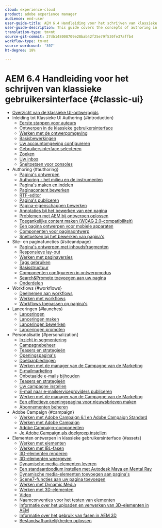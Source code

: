```yaml
---
cloud: experience-cloud
product: adobe experience manager
audience: end-user
user-guide-title: AEM 6.4 Handleiding voor het schrijven van klassieke gebruikersinterface
user-guide-description: This guide covers the concepts of authoring in AEM in the classic user interface.
translation-type: tm+mt
source-git-commit: 27db148008709e28bab42f25e79f530fe37affb4
workflow-type: tm+mt
source-wordcount: '307'
ht-degree: 18%

---
```



# AEM 6.4 Handleiding voor het schrijven van klassieke gebruikersinterface {#classic-ui}

+ [Overzicht van de klassieke UI-ontwerpgids](home.md)
+ Inleiding tot Klassieke UI Authoring {#introduction}
   + [Eerste stappen voor auteurs](classic-page-author-first-steps.md)
   + [Ontwerpen in de klassieke gebruikersinterface](classicui.md)
   + [Werken met de ontwerpomgeving](author-env.md)
   + [Basisbewerkingen](author-env-basic-handling.md)
   + [Uw accountomgeving configureren](author-env-user-props.md)
   + [Gebruikersinterface selecteren](author-env-select-ui.md)
   + [Zoeken](author-env-search.md)
   + [Uw inbox](author-env-inbox.md)
   + [Sneltoetsen voor consoles](author-env-keyboard-shortcuts.md)
+ Authoring {#authoring}
   + [Pagina&#39;s ontwerpen](classic-page-author.md)
   + [Authoring - het milieu en de instrumenten](classic-page-author-env-tools.md)
   + [Pagina&#39;s maken en indelen](classic-page-author-manage-pages.md)
   + [Paginacontent bewerken](classic-page-author-edit-content.md)
   + [RTF-editor](classic-page-author-rich-text-editor.md)
   + [Pagina&#39;s publiceren](classic-page-author-publish-pages.md)
   + [Pagina-eigenschappen bewerken](classic-page-author-edit-page-properties.md)
   + [Annotaties bij het bewerken van een pagina](classic-page-author-annotations.md)
   + [Problemen met AEM bij ontwerpen oplossen](classic-page-author-troubleshooting.md)
   + [Toegankelijke content maken (WCAG 2.0-compatibiliteit)](classic-page-author-accessible-content.md)
   + [Een pagina ontwerpen voor mobiele apparaten](classic-feature-mobile.md)
   + [Componenten voor paginaontwerp](classic-page-author-edit-mode.md)
   + [Sneltoetsen bij het bewerken van pagina&#39;s](classic-page-author-keyboard-shortcuts.md)
+ Site- en paginafuncties {#siteandpage}
   + [Pagina&#39;s ontwerpen met inhoudsfragmenten](classic-page-author-content-fragments.md)
   + [Responsieve lay-out](classic-page-author-responsive-layout.md)
   + [Werken met paginaversies](classic-page-author-work-with-versions.md)
   + [Tags gebruiken](classic-feature-tags.md)
   + [Basisstructuur](classic-feature-scaffolding.md)
   + [Componenten configureren in ontwerpmodus](classic-page-author-design-mode.md)
   + [Search&amp;Promote toevoegen aan uw pagina](classic-feature-search-promote.md)
   + [Onderdelen](classic-page-author-default-components.md)
+ Workflows {#workflows}
   + [Deelnemen aan workflows](classic-workflows-participating.md)
   + [Werken met workflows](classic-workflows.md)
   + [Workflows toepassen op pagina&#39;s](classic-workflows-applying.md)
+ Lanceringen {#launches}
   + [Lanceringen](classic-launches.md)
   + [Lanceringen maken](classic-launches-creating.md)
   + [Lanceringen bewerken](classic-launches-editing.md)
   + [Lanceringen promoten](classic-launches-promoting.md)
+ Personalisatie {#personalization}
   + [Inzicht in segmentering](classic-personalization-campaigns-segmentation.md)
   + [Campagnebeheer](classic-personalization-campaigns.md)
   + [Teasers en strategieën](classic-personalization-campaigns-teasers-strategy.md)
   + [Openingspagina&#39;s](classic-personalization-campaigns-landingpage.md)
   + [Doelaanbiedingen](classic-personalization-campaigns-target-offers.md)
   + [Werken met de manager van de Campagne van de Marketing](classic-personalization-campaigns-mktg-manager.md)
   + [E-mailmarketing](classic-personalization-campaigns-email.md)
   + [Onbetaalde e-mails bijhouden](classic-personalization-campaigns-email-tracking-bounces.md)
   + [Teasers en strategieën](classic-personalization-campaigns-teasers-strategy.md)
   + [Uw campagne instellen](classic-personalization-campaigns-setting-up-your.md)
   + [E-mail naar e-mailserviceproviders publiceren](classic-personalization-campaigns-email-newsletters.md)
   + [Werken met de manager van de Campagne van de Marketing](classic-personalization-campaigns-mktg-manager.md)
   + [Een effectieve openingspagina voor nieuwsbrieven maken](classic-personalization-campaigns-email-landingpage.md)
   + [Abonnementen beheren](classic-personalization-campaigns-email-subscriptions.md)
+ Adobe Campaign {#campaign}
   + [Werken met Adobe Campaign 6.1 en Adobe Campaign Standard](classic-personalization-ac-campaign.md)
   + [Werken met Adobe Campaign](classic-personalization-ac.md)
   + [Adobe Campaign-componenten](classic-personalization-ac-components.md)
   + [Je Adobe Campaign als doelgroep instellen](classic-personalization-ac-target.md)
+ Elementen ontwerpen in klassieke gebruikersinterface {#assets}
   + [Werken met elementen](classicui-assets.md)
   + [Werken met IBL-fasen](classicui-stages-aem3d-ibl.md)
   + [3D-elementen renderen](classicui-rendering-3d.md)
   + [3D-elementen weergeven](classicui-view-3d-assets.md)
   + [Dynamische media-elementen leveren](dynamic-media-assets-delivering.md)
   + [Een standaardpodium instellen met Autodesk Maya en Mental Ray](classicui-stages-aem3d-ad-mr.md)
   + [Dynamische media-elementen toevoegen aan pagina&#39;s](dynamic-media-assets-adding-to-page.md)
   + [Scene7-functies aan uw pagina toevoegen](manage-assets-classic-s7.md)
   + [Werken met Dynamic Media](dynamic-media-assets.md)
   + [Werken met 3D-elementen](classicui-3dassets.md)
   + [Video](manage-assets-classic-s7-video.md)
   + [Naamconventies voor het testen van elementen](asset-naming-conventions.md)
   + [Informatie over het uploaden en verwerken van 3D-elementen in AEM](classicui-upload-proc-3d.md)
   + [Informatie over het gebruik van fasen in AEM 3D](classicui-stages-aem3d.md)
   + [Bestandsafhankelijkheden oplossen](classicui-upload-proc-3d-resolve-dependencies.md)
